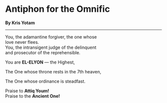 # Antiphon for the Omnific  
**By Kris Yotam**   

---

You, the adamantine forgiver, the one whose  
love never flees.  
You, the intransigent judge of the delinquent  
and prosecutor of the reprehensible.  

You are **EL-ELYON** — the Highest,  

The One whose throne rests in the 7th heaven,  

The One whose ordinance is steadfast.  

Praise to **Attiq Youm!**  
Praise to the **Ancient One!**
